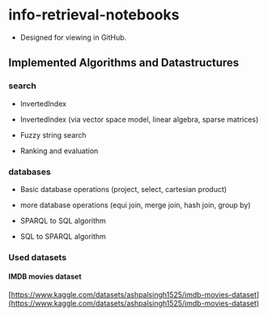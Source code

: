 # info-retrieval-notebooks

* Designed for viewing in GitHub.

## Implemented Algorithms and Datastructures

### search
* InvertedIndex

* InvertedIndex (via vector space model, linear algebra, sparse matrices)

* Fuzzy string search

* Ranking and evaluation

### databases
* Basic database operations (project, select, cartesian product)

* more database operations (equi join, merge join, hash join, group by)

* SPARQL to SQL algorithm

* SQL to SPARQL algorithm 

### Used datasets

#### IMDB movies dataset
[https://www.kaggle.com/datasets/ashpalsingh1525/imdb-movies-dataset](https://www.kaggle.com/datasets/ashpalsingh1525/imdb-movies-dataset)